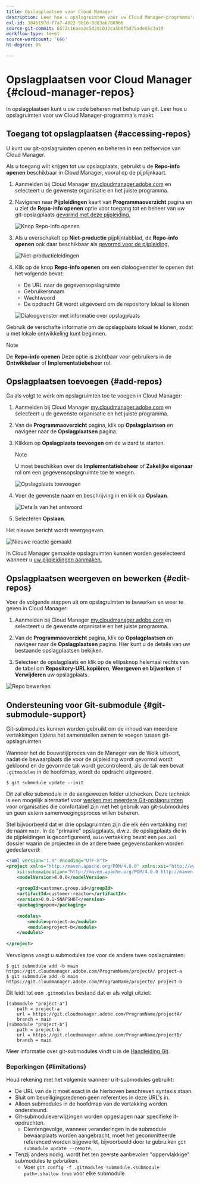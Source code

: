 ```yaml
---
title: Opslagplaatsen voor Cloud Manager
description: Leer hoe u opslagruimten voor uw Cloud Manager-programma's kunt openen, maken en bewerken.
exl-id: 384b197d-f7a7-4022-9b16-9d83ab788966
source-git-commit: 6572c16aea2c5d2d1032ca5b0f5d75ade65c3a19
workflow-type: tm+mt
source-wordcount: '666'
ht-degree: 0%

---
```



# Opslagplaatsen voor Cloud Manager {#cloud-manager-repos}

In opslagplaatsen kunt u uw code beheren met behulp van git. Leer hoe u opslagruimten voor uw Cloud Manager-programma&#39;s maakt.

## Toegang tot opslagplaatsen {#accessing-repos}

U kunt uw git-opslagruimten openen en beheren in een zelfservice van Cloud Manager.

Als u toegang wilt krijgen tot uw opslagplaats, gebruikt u de **Repo-info openen** beschikbaar in Cloud Manager, vooral op de pijplijnkaart.

1. Aanmelden bij Cloud Manager [my.cloudmanager.adobe.com](https://my.cloudmanager.adobe.com) en selecteert u de gewenste organisatie en het juiste programma.

1. Navigeren naar **Pijpleidingen** kaart van **Programmaoverzicht** pagina en u ziet de **Repo-info openen** optie voor toegang tot en beheer van uw git-opslagplaats [gevormd met deze pijpleiding.](/help/using/production-pipelines.md)

   ![Knop Repo-info openen](/help/assets/access-repo1.png)

1. Als u overschakelt op **Niet-productie** pijplijntabblad, de **Repo-info openen** ook daar beschikbaar als [gevormd voor de pijpleiding.](/help/using/non-production-pipelines.md)

   ![Niet-productieleidingen](/help/assets/access-repo-nonprod.png)

1. Klik op de knop **Repo-info openen** om een dialoogvenster te openen dat het volgende bevat:

   * De URL naar de gegevensopslagruimte
   * Gebruikersnaam
   * Wachtwoord
   * De opdracht Git wordt uitgevoerd om de repository lokaal te klonen

   ![Dialoogvenster met informatie over opslagplaats](/help/assets/access-repo-create.png)

Gebruik de verschafte informatie om de opslagplaats lokaal te klonen, zodat u met lokale ontwikkeling kunt beginnen.

>[!NOTE]
>
>De **Repo-info openen** Deze optie is zichtbaar voor gebruikers in de **Ontwikkelaar** of **Implementatiebeheer** rol.

## Opslagplaatsen toevoegen {#add-repos}

Ga als volgt te werk om opslagruimten toe te voegen in Cloud Manager:

1. Aanmelden bij Cloud Manager [my.cloudmanager.adobe.com](https://my.cloudmanager.adobe.com) en selecteert u de gewenste organisatie en het juiste programma.

1. Van de **Programmaoverzicht** pagina, klik op **Opslagplaatsen** en navigeer naar de **Opslagplaatsen** pagina.

1. Klikken op **Opslagplaats toevoegen** om de wizard te starten.

   >[!NOTE]
   >
   >U moet beschikken over de **Implementatiebeheer** of **Zakelijke eigenaar** rol om een gegevensopslagruimte toe te voegen.

   ![Opslagplaats toevoegen](/help/assets/create-repo2.png)

1. Voer de gewenste naam en beschrijving in en klik op **Opslaan**.

   ![Details van het antwoord](/help/assets/repo-1.png)

1. Selecteren **Opslaan**.

Het nieuwe bericht wordt weergegeven.

![Nieuwe reactie gemaakt](/help/assets/create-repo3.png)

In Cloud Manager gemaakte opslagruimten kunnen worden geselecteerd wanneer u [uw pijpleidingen aanmaken.](/help/overview/ci-cd-pipelines.md)

## Opslagplaatsen weergeven en bewerken {#edit-repos}

Voer de volgende stappen uit om opslagruimten te bewerken en weer te geven in Cloud Manager:

1. Aanmelden bij Cloud Manager [my.cloudmanager.adobe.com](https://my.cloudmanager.adobe.com) en selecteert u de gewenste organisatie en het juiste programma.

1. Van de **Programmaoverzicht** pagina, klik op **Opslagplaatsen** en navigeer naar de **Opslagplaatsen** pagina. Hier kunt u de details van uw bestaande opslagplaatsen bekijken.

1. Selecteer de opslagplaats en klik op de ellipsknop helemaal rechts van de tabel om **Repository-URL kopiëren**, **Weergeven en bijwerken** of **Verwijderen** uw opslagplaats.

![Repo bewerken](/help/assets/create-repo3.png)

## Ondersteuning voor Git-submodule {#git-submodule-support}

Git-submodules kunnen worden gebruikt om de inhoud van meerdere vertakkingen tijdens het samenstellen samen te voegen tussen git-opslagruimten.

Wanneer het de bouwstijlproces van de Manager van de Wolk uitvoert, nadat de bewaarplaats die voor de pijpleiding wordt gevormd wordt gekloond en de gevormde tak wordt gecontroleerd, als de tak een bevat `.gitmodules` in de hoofdmap, wordt de opdracht uitgevoerd.

```
$ git submodule update --init
```

Dit zal elke submodule in de aangewezen folder uitchecken. Deze techniek is een mogelijk alternatief voor [werken met meerdere Git-opslagruimten](/help/managing-code/multiple-git-repos.md) voor organisaties die comfortabel zijn met het gebruik van git-submodules en geen extern samenvoegingsproces willen beheren.

Stel bijvoorbeeld dat er drie opslagruimten zijn die elk één vertakking met de naam `main`. In de &quot;primaire&quot; opslagplaats, d.w.z. de opslagplaats die in de pijpleidingen is geconfigureerd, `main` vertakking bevat een `pom.xml` dossier waarin de projecten in de andere twee gegevensbanken worden gedeclareerd:

```xml
<?xml version="1.0" encoding="UTF-8"?>
<project xmlns="http://maven.apache.org/POM/4.0.0" xmlns:xsi="http://www.w3.org/2001/XMLSchema-instance"
    xsi:schemaLocation="http://maven.apache.org/POM/4.0.0 http://maven.apache.org/maven-v4_0_0.xsd">
    <modelVersion>4.0.0</modelVersion>
   
    <groupId>customer.group.id</groupId>
    <artifactId>customer-reactor</artifactId>
    <version>0.0.1-SNAPSHOT</version>
    <packaging>pom</packaging>
   
    <modules>
        <module>project-a</module>
        <module>project-b</module>
    </modules>
   
</project>
```

Vervolgens voegt u submodules toe voor de andere twee opslagruimten:

```shell
$ git submodule add -b main https://git.cloudmanager.adobe.com/ProgramName/projectA/ project-a
$ git submodule add -b main https://git.cloudmanager.adobe.com/ProgramName/projectB/ project-b
```

Dit leidt tot een `.gitmodules` bestand dat er als volgt uitziet:

```text
[submodule "project-a"]
    path = project-a
    url = https://git.cloudmanager.adobe.com/ProgramName/projectA/
    branch = main
[submodule "project-b"]
    path = project-b
    url = https://git.cloudmanager.adobe.com/ProgramName/projectB/
    branch = main
```

Meer informatie over git-submodules vindt u in de [Handleiding Git](https://git-scm.com/book/en/v2/Git-Tools-Submodules).

### Beperkingen {#limitations}

Houd rekening met het volgende wanneer u it-submodules gebruikt:

* De URL van de it moet exact in de hierboven beschreven syntaxis staan.
* Sluit om beveiligingsredenen geen referenties in deze URL&#39;s in.
* Alleen submodules in de hoofdmap van de vertakking worden ondersteund.
* Git-submoduleverwijzingen worden opgeslagen naar specifieke it-opdrachten.
   * Dientengevolge, wanneer veranderingen in de submodule bewaarplaats worden aangebracht, moet het gecommitteerde referenced worden bijgewerkt, bijvoorbeeld door te gebruiken `git submodule update --remote`.
* Tenzij anders nodig, wordt het ten zeerste aanbevolen &quot;oppervlakkige&quot; submodules te gebruiken.
   * Voer `git config -f .gitmodules submodule.<submodule path>.shallow true` voor elke submodule.
